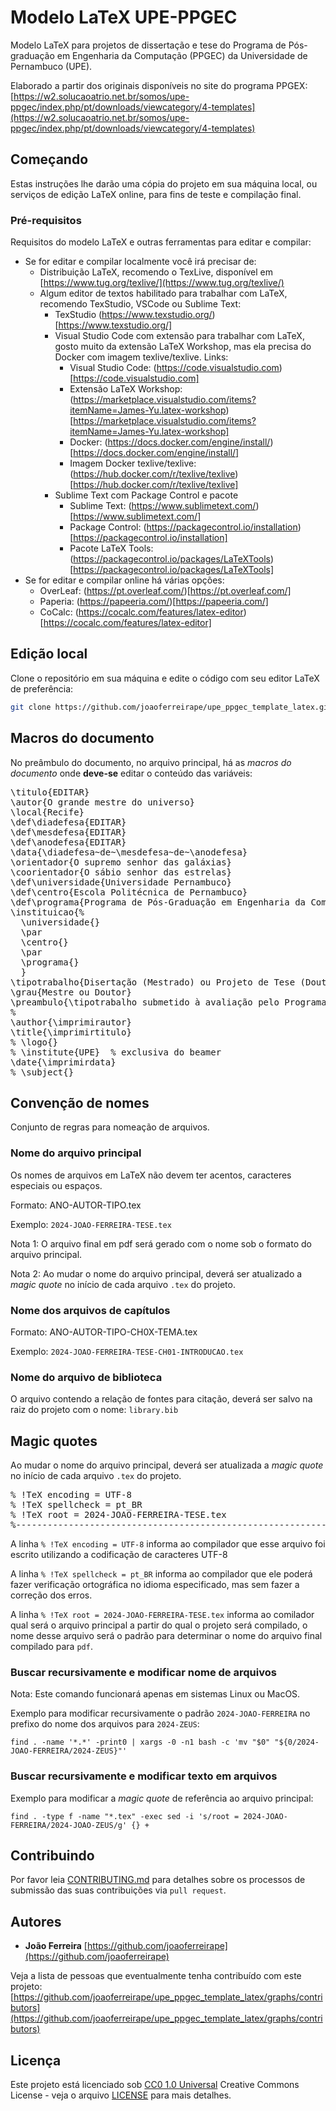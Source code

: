 # Modelo LaTeX UPE-PPGEC

Modelo LaTeX para projetos de dissertação e tese do Programa de Pós-graduação em Engenharia da Computação (PPGEC) da Universidade de Pernambuco (UPE).

Elaborado a partir dos originais disponíveis no site do programa PPGEX:
[https://w2.solucaoatrio.net.br/somos/upe-ppgec/index.php/pt/downloads/viewcategory/4-templates](https://w2.solucaoatrio.net.br/somos/upe-ppgec/index.php/pt/downloads/viewcategory/4-templates)

## Começando

Estas instruções lhe darão uma cópia do projeto em sua máquina local, ou serviços de edição LaTeX online, para fins de teste e compilação final.

### Pré-requisitos

Requisitos do modelo LaTeX e outras ferramentas para editar e compilar:
- Se for editar e compilar localmente você irá precisar de:
    - Distribuição LaTeX, recomendo o TexLive, disponível em [https://www.tug.org/texlive/](https://www.tug.org/texlive/)
    - Algum editor de textos habilitado para trabalhar com LaTeX, recomendo TexStudio, VSCode ou Sublime Text:
        - TexStudio (https://www.texstudio.org/)[https://www.texstudio.org/]
        - Visual Studio Code com extensão para trabalhar com LaTeX, gosto muito da extensão LaTeX Workshop, mas ela precisa do Docker com imagem texlive/texlive. Links:
            - Visual Studio Code: (https://code.visualstudio.com)[https://code.visualstudio.com]
            - Extensão LaTeX Workshop: (https://marketplace.visualstudio.com/items?itemName=James-Yu.latex-workshop)[https://marketplace.visualstudio.com/items?itemName=James-Yu.latex-workshop]
            - Docker: (https://docs.docker.com/engine/install/)[https://docs.docker.com/engine/install/]
            - Imagem Docker texlive/texlive: (https://hub.docker.com/r/texlive/texlive)[https://hub.docker.com/r/texlive/texlive]
        - Sublime Text com Package Control e pacote
            - Sublime Text: (https://www.sublimetext.com/)[https://www.sublimetext.com/]
            - Package Control: (https://packagecontrol.io/installation)[https://packagecontrol.io/installation]
            - Pacote LaTeX Tools: (https://packagecontrol.io/packages/LaTeXTools)[https://packagecontrol.io/packages/LaTeXTools]
- Se for editar e compilar online há várias opções:
    - OverLeaf: (https://pt.overleaf.com/)[https://pt.overleaf.com/]
    - Paperia: (https://papeeria.com/)[https://papeeria.com/]
    - CoCalc: (https://cocalc.com/features/latex-editor)[https://cocalc.com/features/latex-editor]

## Edição local

Clone o repositório em sua máquina e edite o código com seu editor LaTeX de preferência:

```bash
git clone https://github.com/joaoferreirape/upe_ppgec_template_latex.git
```

## Macros do documento

No preâmbulo do documento, no arquivo principal, há as *macros do documento* onde **deve-se** editar o conteúdo das variáveis:

<pre>
\titulo{EDITAR}
\autor{O grande mestre do universo}
\local{Recife}
\def\diadefesa{EDITAR}
\def\mesdefesa{EDITAR}
\def\anodefesa{EDITAR}
\data{\diadefesa~de~\mesdefesa~de~\anodefesa}
\orientador{O supremo senhor das galáxias}
\coorientador{O sábio senhor das estrelas}
\def\universidade{Universidade Pernambuco}
\def\centro{Escola Politécnica de Pernambuco}
\def\programa{Programa de Pós-Graduação em Engenharia da Computação}
\instituicao{%
  \universidade{}
  \par
  \centro{}
  \par
  \programa{}
  }
\tipotrabalho{Disertação (Mestrado) ou Projeto de Tese (Doutorado) ou Tese (Doutorado)}
\grau{Mestre ou Doutor}
\preambulo{\tipotrabalho submetido à avaliação pelo Programa de Pós-Graduação em Engenharia da Computação da Universidade Pernambuco como parte dos requisitos para obtenção do grau de \grau em Engenharia da Computação.}
%
\author{\imprimirautor}
\title{\imprimirtitulo}
% \logo{}
% \institute{UPE}  % exclusiva do beamer
\date{\imprimirdata}
% \subject{}
</pre>

## Convenção de nomes

Conjunto de regras para nomeação de arquivos.

### Nome do arquivo principal

Os nomes de arquivos em LaTeX não devem ter acentos, caracteres especiais ou espaços.

Formato: ANO-AUTOR-TIPO.tex

Exemplo: `2024-JOAO-FERREIRA-TESE.tex`

Nota 1: O arquivo final em pdf será gerado com o nome sob o formato do arquivo principal.

Nota 2: Ao mudar o nome do arquivo principal, deverá ser atualizado a *magic quote* no início de cada arquivo `.tex` do projeto.

### Nome dos arquivos de capítulos

Formato: ANO-AUTOR-TIPO-CH0X-TEMA.tex

Exemplo: `2024-JOAO-FERREIRA-TESE-CH01-INTRODUCAO.tex`

### Nome do arquivo de biblioteca

O arquivo contendo a relação de fontes para citação, deverá ser salvo na raiz do projeto com o nome: `library.bib`

## Magic quotes

Ao mudar o nome do arquivo principal, deverá ser atualizada a *magic quote* no início de cada arquivo `.tex` do projeto.

<pre>
% !TeX encoding = UTF-8
% !TeX spellcheck = pt_BR
% !TeX root = 2024-JOAO-FERREIRA-TESE.tex
%------------------------------------------------------------------------------
</pre>

A linha `% !TeX encoding = UTF-8` informa ao compilador que esse arquivo foi escrito utilizando a codificação de caracteres UTF-8

A linha `% !TeX spellcheck = pt_BR` informa ao compilador que ele poderá fazer verificação ortográfica no idioma especificado, mas sem fazer a correção dos erros.

A linha `% !TeX root = 2024-JOAO-FERREIRA-TESE.tex` informa ao comilador qual será o arquivo principal a partir do qual o projeto será compilado, o nome desse arquivo será o padrão para determinar o nome do arquivo final compilado para `pdf`.

### Buscar recursivamente e modificar nome de arquivos

Nota: Este comando funcionará apenas em sistemas Linux ou MacOS.

Exemplo para modificar recursivamente o padrão `2024-JOAO-FERREIRA` no prefixo do nome dos arquivos para `2024-ZEUS`:

`find . -name '*.*' -print0 | xargs -0 -n1 bash -c 'mv "$0" "${0/2024-JOAO-FERREIRA/2024-ZEUS}"'`

### Buscar recursivamente e modificar texto em arquivos

Exemplo para modificar a *magic quote* de referência ao arquivo principal:

`find . -type f -name "*.tex" -exec sed -i 's/root = 2024-JOAO-FERREIRA/2024-JOAO-ZEUS/g' {} +`

## Contribuindo

Por favor leia [CONTRIBUTING.md](CONTRIBUTING.md) para detalhes sobre os processos de submissão das suas contribuições via `pull request`.

## Autores

  - **João Ferreira** [https://github.com/joaoferreirape](https://github.com/joaoferreirape)

Veja a lista de pessoas que eventualmente tenha contribuído com este projeto:
[https://github.com/joaoferreirape/upe_ppgec_template_latex/graphs/contributors](https://github.com/joaoferreirape/upe_ppgec_template_latex/graphs/contributors)

## Licença

Este projeto está licenciado sob [CC0 1.0 Universal](LICENSE)
Creative Commons License - veja o arquivo [LICENSE](LICENSE) para mais detalhes.
